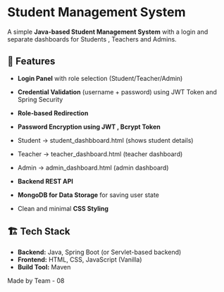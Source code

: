# Student Management System

A simple **Java-based Student Management System** with a login and separate dashboards for Students , Teachers and Admins.

## 📌 Features

* **Login Panel** with role selection (Student/Teacher/Admin)
* **Credential Validation** (username + password) using JWT Token and Spring Security
* **Role-based Redirection**
*  **Password Encryption using JWT , Bcrypt Token**

  * Student → student_dashbboard.html (shows student details)
  * Teacher → teacher_dashboard.html (teacher dashboard)
  * Admin → admin_dashboard.html (admin dashboard)
* **Backend REST API** 
* **MongoDB for Data Storage** for saving user state
* Clean and minimal **CSS Styling**

## 🏗️ Tech Stack

* **Backend:** Java, Spring Boot (or Servlet-based backend)
* **Frontend:** HTML, CSS, JavaScript (Vanilla)
* **Build Tool:** Maven

Made by Team - 08 

